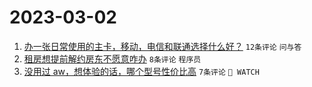 # 2023-03-02

1. [办一张日常使用的主卡，移动，电信和联通选择什么好？](https://www.v2ex.com/t/920327) `12条评论` `问与答`
1. [租房想提前解约房东不愿意咋办](https://www.v2ex.com/t/920355) `8条评论` `程序员`
1. [没用过 aw，想体验的话，哪个型号性价比高](https://www.v2ex.com/t/920340) `7条评论` ` WATCH`
